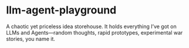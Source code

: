 # llm-agent-playground
A chaotic yet priceless idea storehouse.   It holds everything I’ve got on LLMs and Agents—random thoughts, rapid prototypes, experimental war stories, you name it.  
